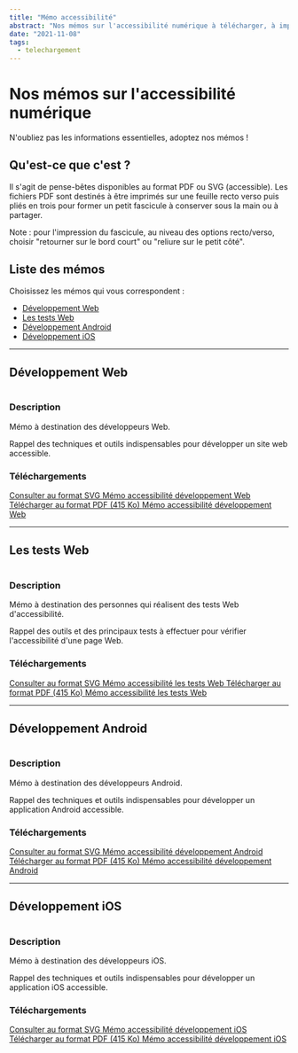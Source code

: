 ```yaml
---
title: "Mémo accessibilité"
abstract: "Nos mémos sur l'accessibilité numérique à télécharger, à imprimer et à partager"
date: "2021-11-08"
tags:
  - telechargement
---
```

# Nos mémos sur l'accessibilité numérique
N'oubliez pas les informations essentielles, adoptez nos mémos !

## Qu'est-ce que c'est ?
Il s'agit de pense-bêtes disponibles au format PDF ou SVG (accessible).
Les fichiers PDF sont destinés à être imprimés sur une feuille recto verso puis pliés en trois pour former un petit fascicule à conserver sous la main ou à partager.

Note : pour l'impression du fascicule, au niveau des options recto/verso, choisir "retourner sur le bord court" ou "reliure sur le petit côté".

## Liste des mémos

Choisissez les mémos qui vous correspondent :
- [Développement Web](./#developpement-web)
- [Les tests Web](./#les-tests-web)
- [Développement Android](./#developpement-android)
- [Développement iOS](./#developpement-ios)

<hr>

## Développement Web

<div class="row">
  <div class="col-3">
    <p class="border-right">
      <img src="../images/memos/memo-dev-web.png" alt="">
    </p>
  </div>
  <div class="col-xl-9">  
    <h3>Description</h4>
    <p>Mémo à destination des développeurs Web.</p>
    <p>Rappel des techniques et outils indispensables pour développer un site web accessible.</p>        
    <h3>Téléchargements</h4>
    <p>    
      <a href="../../res/memos/dev-web/Memo-Web-Orange.svg" class="btn btn-secondary">
        Consulter au format SVG
        <span class="sr-only">Mémo accessibilité développement Web</span>
      </a>
      <a href="../../res/memos/dev-web/Memo-Web-Orange.pdf" class="btn btn-secondary">
        Télécharger au format PDF (415 Ko)
        <span class="sr-only">Mémo accessibilité développement Web</span>
      </a>
    </p>
  </div>
</div>

<hr>

## Les tests Web

<div class="row">
  <div class="col-3">
    <p class="border-right">
      <img src="../images/memos/memo-tests-web.png" alt="">
    </p>
  </div>
  <div class="col-xl-9">  
    <h3>Description</h4>
    <p>Mémo à destination des personnes qui réalisent des tests Web d'accessibilité.</p>
    <p>Rappel des outils et des principaux tests à effectuer pour vérifier l'accessibilité d'une page Web.</p>
    </p>        
    <h3>Téléchargements</h4>
    <p>    
      <a href="../../res/memos/tests-web/Memo-Tests-Web-Orange.svg" class="btn btn-secondary">
        Consulter au format SVG
        <span class="sr-only">Mémo accessibilité les tests Web</span>
      </a>
      <a href="../../res/memos/tests-web/Memo-Tests-Web-Orange.pdf" class="btn btn-secondary">
        Télécharger au format PDF (415 Ko)
        <span class="sr-only">Mémo accessibilité les tests Web</span>
      </a>
    </p>
  </div>
</div>

<hr>

## Développement Android

<div class="row">
  <div class="col-3">
    <p class="border-right">
      <img src="../images/memos/memo-android.png" alt="">
    </p>
  </div>
  <div class="col-xl-9">  
    <h3>Description</h4>
    <p>Mémo à destination des développeurs Android.</p>
    <p>Rappel des techniques et outils indispensables pour développer un application Android accessible.</p>
    <h3>Téléchargements</h4>
    <p>   
      <a href="../../res/memos/android/Memo-Android-Orange.svg" class="btn btn-secondary">
        Consulter au format SVG
        <span class="sr-only">Mémo accessibilité développement Android</span>
      </a>
      <a href="../../res/memos/android/Memo-Android-Orange.pdf" class="btn btn-secondary">
        Télécharger au format PDF (415 Ko)
        <span class="sr-only">Mémo accessibilité développement Android</span>
      </a>
    </p>
  </div>
</div>

<hr>

## Développement iOS

<div class="row">
  <div class="col-3">
    <p class="border-right">
      <img src="../images/memos/memo-ios.png" alt="">
    </p>
  </div>
  <div class="col-xl-9">  
    <h3>Description</h4>
    <p>Mémo à destination des développeurs iOS.<p>
    <p>Rappel des techniques et outils indispensables pour développer un application iOS accessible.</p>
    <h3>Téléchargements</h4>
    <p>    
      <a href="../../res/memos/ios/Memo-iOS-Orange.svg" class="btn btn-secondary">
        Consulter au format SVG
        <span class="sr-only">Mémo accessibilité développement iOS</span>
      </a>
      <a href="../../res/memos/ios/Memo-iOS-Orange.pdf" class="btn btn-secondary">
        Télécharger au format PDF (415 Ko)
        <span class="sr-only">Mémo accessibilité développement iOS</span>
      </a>
    </p>
  </div>
</div>